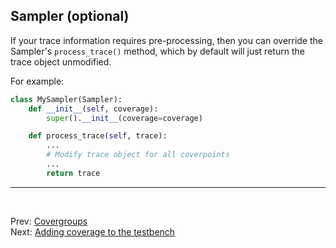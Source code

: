 <!--
  ~ SPDX-License-Identifier: MIT
  ~ Copyright (c) 2023-2024 Vypercore. All Rights Reserved
  -->

## Sampler (optional)

If your trace information requires pre-processing, then you can override the Sampler's `process_trace()` method, which by default will just return the trace object unmodified.

For example:

``` Python
class MySampler(Sampler):
    def __init__(self, coverage):
        super().__init__(coverage=coverage)

    def process_trace(self, trace):
        ...
        # Modify trace object for all coverpoints
        ...
        return trace
```
---
<br>

Prev: [Covergroups](covergroups.md)
<br>
Next: [Adding coverage to the testbench](add_to_testbench.md)
